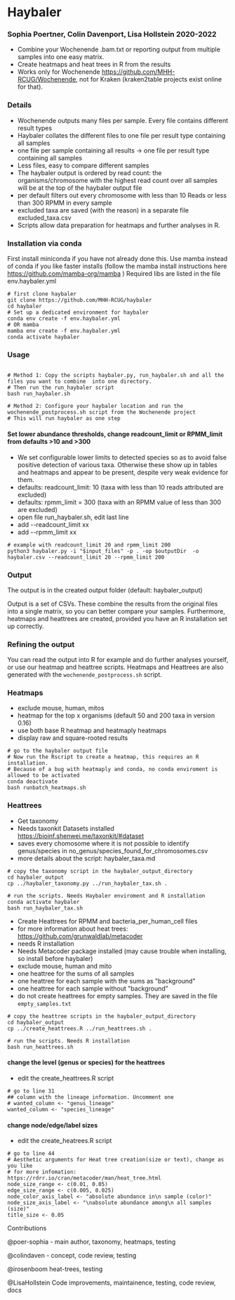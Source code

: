 # Haybaler
### Sophia Poertner, Colin Davenport, Lisa Hollstein 2020-2022

- Combine your Wochenende .bam.txt or reporting output from multiple samples into one easy matrix.
- Create heatmaps and heat trees in R from the results
- Works only for Wochenende https://github.com/MHH-RCUG/Wochenende, not for Kraken (kraken2table projects exist online for that).


### Details
- Wochenende outputs many files per sample. Every file contains different result types
- Haybaler collates the different files to one file per result type containing all samples
- one file per sample containing all results -> one file per result type containing all samples
- Less files, easy to compare different samples
- The haybaler output is ordered by read count: the organisms/chromosome with the highest read count over all samples will be at the top of the haybaler output file
- per default filters out every chromosome with less than 10 Reads or less than 300 RPMM in every sample
- excluded taxa are saved (with the reason) in a separate file excluded_taxa.csv
- Scripts allow data preparation for heatmaps and further analyses in R.


### Installation via conda
First install miniconda if you have not already done this. Use mamba instead of conda if you like faster installs (follow the mamba install instructions here https://github.com/mamba-org/mamba )
Required libs are listed in the file env.haybaler.yml
```
# first clone haybaler
git clone https://github.com/MHH-RCUG/haybaler
cd haybaler
# Set up a dedicated environment for haybaler
conda env create -f env.haybaler.yml
# OR mamba
mamba env create -f env.haybaler.yml
conda activate haybaler
```


### Usage

```

# Method 1: Copy the scripts haybaler.py, run_haybaler.sh and all the files you want to combine  into one directory. 
# Then run the run_haybaler script 
bash run_haybaler.sh

# Method 2: Configure your haybaler location and run the wochenende_postprocess.sh script from the Wochenende project
# This will run haybaler as one step
```

#### Set lower abundance thresholds, change readcount_limit or RPMM_limit from defaults >10 and >300
- We set configurable lower limits to detected species so as to avoid false positive detection of various taxa. Otherwise these show up in tables and heatmaps and appear to be present, despite very weak evidence for them.
- defaults: readcount_limit: 10 (taxa with less than 10 reads attributed are excluded)
- defaults: rpmm_limit = 300 (taxa with an RPMM value of less than 300 are excluded)
- open file run_haybaler.sh, edit last line
- add --readcount_limit xx
- add --rpmm_limit xx
```
# example with readcount_limit 20 and rpmm_limit 200
python3 haybaler.py -i "$input_files" -p . -op $outputDir  -o haybaler.csv --readcount_limit 20 --rpmm_limit 200
```
 
### Output


The output is in the created output folder (default: haybaler_output)

Output is a set of CSVs. These combine the results from the original files into a single matrix, so you can better compare your samples. Furthermore, heatmaps and heattrees are created, provided you have an R installation set up correctly.


### Refining the output

You can read the output into R for example and do further analyses yourself, or use our heatmap and heattree scripts.
Heatmaps and Heattrees are also generated with the `wochenende_postprocess.sh` script.

### Heatmaps
- exclude mouse, human, mitos
- heatmap for the top x organisms (default 50 and 200 taxa in version 0.16)
- use both base R heatmap and heatmaply heatmaps
- display raw and square-rooted results

```
# go to the haybaler output file
# Now run the Rscript to create a heatmap, this requires an R installation.
# Because of a bug with heatmaply and conda, no conda enviroment is allowed to be activated
conda deactivate
bash runbatch_heatmaps.sh 
```

### Heattrees
- Get taxonomy
- Needs taxonkit Datasets installed https://bioinf.shenwei.me/taxonkit/#dataset
- saves every chomosome where it is not possible to identify genus/species in no_genus/species_found_for_chromosomes.csv
- more details about the script: haybaler_taxa.md

```
# copy the taxonomy script in the haybaler_output_directory
cd haybaler_output
cp ../haybaler_taxonomy.py ../run_haybaler_tax.sh .

# run the scripts. Needs Haybaler enviroment and R installation 
conda activate haybaler
bash run_haybaler_tax.sh
```
- Create Heattrees for RPMM and bacteria_per_human_cell files
- for more information about heat trees: https://github.com/grunwaldlab/metacoder
- needs R installation
- Needs Metacoder package installed (may cause trouble when installing, so install before haybaler)
- exclude mouse, human and mito
- one heattree for the sums of all samples
- one heattree for each sample with the sums as "background"
- one heattree for each sample without "background"
- do not create heattrees for empty samples. They are saved in the file `empty_samples.txt`
```
# copy the heattree scripts in the haybaler_output_directory
cd haybaler_output
cp ../create_heattrees.R ../run_heattrees.sh .

# run the scripts. Needs R installation 
bash run_heattrees.sh
```
#### change the level (genus or species) for the heattrees

- edit the create_heattrees.R script

```
# go to line 31
## column with the lineage information. Uncomment one
# wanted_column <- "genus_lineage"
wanted_column <- "species_lineage"
```

#### change node/edge/label sizes
- edit the create_heatrees.R script

```
# go to line 44
# Aesthetic arguments for Heat tree creation(size or text), change as you like 
# for more infomation: https://rdrr.io/cran/metacoder/man/heat_tree.html
node_size_range <- c(0.01, 0.05)
edge_size_range <- c(0.005, 0.025)
node_color_axis_label <- "absolute abundance in\n sample (color)"
node_size_axis_label <- "\nabsolute abundance among\n all samples (size)"
title_size <- 0.05 
```


Contributions

@poer-sophia - main author, taxonomy, heatmaps, testing

@colindaven - concept, code review, testing

@irosenboom heat-trees, testing

@LisaHollstein Code improvements, maintainence, testing, code review, docs


